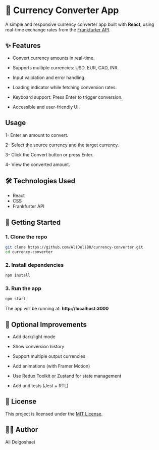 # 💱 Currency Converter App

A simple and responsive currency converter app built with **React**, using real-time exchange rates from the [Frankfurter API](https://www.frankfurter.app/).

## ✨ Features

- Convert currency amounts in real-time.

- Supports multiple currencies: USD, EUR, CAD, INR.

- Input validation and error handling.

- Loading indicator while fetching conversion rates.

- Keyboard support: Press Enter to trigger conversion.

- Accessible and user-friendly UI.

##  Usage

1- Enter an amount to convert.

2- Select the source currency and the target currency.

3- Click the Convert button or press Enter.

4- View the converted amount.

## 🛠️ Technologies Used

- React
- CSS
- Frankfurter API


## 🚀 Getting Started

### 1. Clone the repo

```bash
git clone https://github.com/AliDeli80/currency-converter.git
cd currency-converter
```

### 2. Install dependencies

```bash
npm install
```

### 3. Run the app

```bash
npm start
```

The app will be running at: **http://localhost:3000**

## 🧪 Optional Improvements
- Add dark/light mode

- Show conversion history

- Support multiple output currencies

- Add animations (with Framer Motion)

- Use Redux Toolkit or Zustand for state management

- Add unit tests (Jest + RTL)

## 📄 License
This project is licensed under the [MIT License](LICENSE).

## 👨‍💻 Author
Ali Delgoshaei
